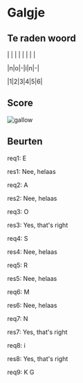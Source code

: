 # Galgje

## Te raden woord

| | | | | | | |

|n|o|-|i|n|-|

|1|2|3|4|5|6|

## Score
![gallow](./images/6.png)

## Beurten

req1: E


res1: Nee, helaas


req2: A


res2: Nee, helaas


req3: O


res3: Yes, that's right


req4: S


res4: Nee, helaas


req5: R


res5: Nee, helaas


req6: M


res6: Nee, helaas


req7: N


res7: Yes, that's right


req8: i


res8: Yes, that's right


req9: K G